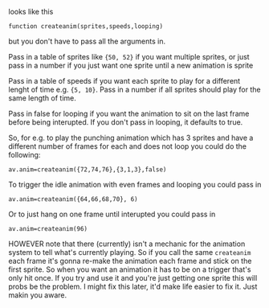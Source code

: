 looks like this

`function createanim(sprites,speeds,looping)`

but you don't have to pass all the arguments in.

Pass in a table of sprites like `{50, 52}` if you want multiple sprites, or just pass in a number if you just want one sprite until a new animation is sprite

Pass in a table of speeds if you want each sprite to play for a different lenght of time e.g. `{5, 10}`. Pass in a number if all sprites should play for the same length of time.

Pass in false for looping if you want the animation to sit on the last frame before being interupted. If you don't pass in looping, it defaults to true.

So, for e.g. to play the punching animation which has 3 sprites and have a different number of frames for each and does not loop you could do the following:

`av.anim=createanim({72,74,76},{3,1,3},false)`

To trigger the idle animation with even frames and looping you could pass in

`av.anim=createanim({64,66,68,70}, 6)`

Or to just hang on one frame until interupted you could pass in

`av.anim=createanim(96)`

HOWEVER note that there (currently) isn't a mechanic for the animation system to tell what's currently playing.
So if you call the same `createanim` each frame it's gonna re-make the animation each frame and stick on the first sprite.
So when you want an animation it has to be on a trigger that's only hit once. If you try and use it and you're just getting one sprite this will probs be the problem.
I might fix this later, it'd make life easier to fix it. Just makin you aware.